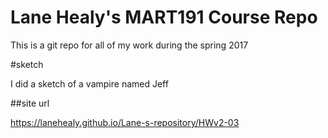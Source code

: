 # Lane Healy's MART191 Course Repo

This is a git repo for all of my work during the spring 2017

#sketch

I did a sketch of a vampire named Jeff

##site url

https://lanehealy.github.io/Lane-s-repository/HWv2-03
